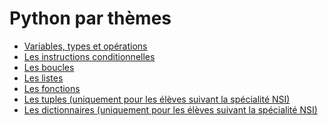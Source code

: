 # Python par thèmes

- [Variables, types et opérations](https://notebook.basthon.fr/?ipynb=eJztW91uG8cVfpUJk0LShqJNyk4NAUHhugkQwGncpC4KhIZ2uDuUJl7urmdmZcmG36XoTaxe9CX4Yv3Omdk_cmnr5yIt6ovEJHfmzPk_3zmzejtKVJbZ0fHPb0cr5WQqnRwdv3035t9P3GWpRsejlTQv0-J1PhqPbFGZhH77XDzWqRK2MuLZpTsrcnEsnjudaSudxjc8O5dGy0WmrFBOFOX6yvAjO3o3vvFpn4vpRDwFqYboLagciud5y5aIIs95FImyME6JKhd5sSJurSuSl_SDEjpfFmblhXpVaVGqyon1v5yp1y-MGvPK5Eyu_41_IXoijUzc-r0Bx_tY5tSFUwd-GVTksEO5ZDLPDyEUH5p2ZesfAi3rVQmGM-Xol6Kik1eFG4ukyJ3KteHt_rEVK51XNqlAZyxW8pfwmbaBhr1cLQr8e0LPtBU6EziAzyul7RDcU7aUCZ_WSIszRZKtr0QKWjI_laddLUKcef7NhWJej0VMT78Ws0dxrc5MQsRMwWVmj0Qqc-t_Ceag9THT-CEHLwY_pXtRJJdLlTjWPwyVXp_KoSA6JJgnoUhLYinXv8KS0GiVOZmvr1RQPVG0Yv0PUWaV1fylscdEfJfB1ZdL7YiGXV-BP9AjtcJ4dtN60hvkXJvTKvh_1jlk6_n66hSPVip3mzrMC6emY0H_zKDM6aOxmD6Ma4k6upg-It57muC9MR_eLns4uGzWKp4UZvcUVKQMGERoYJvOz5WxQeJajJRUV110BD_uc0_fdkgw9Ij_9V-nvKBUBgEOLxg83usABsTHHhcdwbvCHYpnJAq26eSMaQVvr3BC1UkMY1EEPVSc0GgtWLDOVAmngbg0Onfxpq3413343wFzH0U_KmShV5WKoq5yGwYooPQFpwufOexm6lDsbj7HdJ1wzC6k_NHjLZdM9XKJbAt3ItdCvK7446bbTQas1cQsf2skGov5iCLtM_GXSmVigf_W_8TSz-YjL2wtlCTfWilriVCMAB3cFU9uVQM-F-DWJBpZaTrP_xRC_00Rcm5B_9OHEBF77Hieo2Q8MXAQI7rm9U4RB-PLvBcej6CU2UQ8bpykeVRnnh4RrD6agKv1VVK52qewEuHjZEm0qUCSTVxRgaCFHp84k81HZNv56JvcEYP4ijSLTUmmX1X1NjxuCJNyYDMs9BlPQclwXFCrH2ypdAR_RaVJR8dLmVm1oWFis6tdfIY_4TA4-ElSVLkbHedVlo1HReXKyhFGeHGbklu7PZkAsWA5gigH7VUBLpB2oQ2VG3WK2khebKWAXkqABeUF7hpwwrFUxyZ7XFKsVjKH4mOdg9nYZ62ysMH2zcEb52QfOeepapwZJMAzlY6iOpMaybcJZLsHMxlNpKlQnlY6o2zurLcq_SbBizNFecZh94wicX21lBVCuQNDWtbYZ2rWENFFnnOmI88mrgmTqJC3hnHHdnZShDO-FqyhfXgOdAbmhNuTZQkzKnvoKvEHiuhaNO9nXv6eiJRrcne2fm8JZEiHQEr7ylQfMvCHl27XdM97v0bJXwqOjHiORCX2CZpZfZrrpVYIi1y9znSOsDgI9W6pc0IttTTsH2zSNoFY4CE9wI8tILenkuEEAr36POSN2rFurW3sCyn0UPykNzyMGESeMZ3kRVlLqzxXwVU5N-XVCvkeqcPXrlRxMCA0wHXHvSCZM1AuO0_f-ZF7UI4U0TYBYPqyQ36a6JXMxD4Xe6uqDNkMEW87tSlE4_rKV5n2zANWDBdecI4q7gAp9rPCWJItAch0FKZWQ7YDFmmQJRZrZ8Q7X-uXWSHr0B_iH2JFWOMA-1xgLFjM9ssfFb3ably5uGrJrsV-6xjZzgO18T6AiLlmQT5WVE9CagxIsU6K0hRIKIgdBmJkhe8lpLiiFoi8_b9YA611B7Tg6_VdccfsLriDVp5QIZBZD34EGv5JDTSohtBnELLotHMcvr_T6gfcmrIJffCjR9ussddGNl02PwGcj08mZn4y0eTEthOpLMeW9em9dhyEBWyGQIPs6yuYlsYBOZlWnsPXBYKGnMNQn93rKyl_4xAReaNH467HQ93RMBKIYMC8ntIkDacWZ1CSXFHW5iw6bnIopVOEYNxm72Lh5wJZ4GGgZQr5ebNZouVbvRL9uD-dTR4ijUDe8wIKCYfz0qeDFaJpzNpa0oswjggSvhGSi8jmCsAu48UYLgLUpoI1rwb6Bmn2JThtq2c_fGIZ00nxfET75qOQbrcJcTt1DULTWYfEfLQocqAdA8JblGrlkZTKGNAZ00ae7YTdD6b379__0N6YV3SmJrUll_BBWMEjl57ien7OPbv0q-rSzkAmVAM_RmtdAtZLNX3KKTp8X7snT3m4YsWiKNCyqhxk08KnRz6RHAHnICpiWsKK8k7NjD_Pm53NRAvxpD3MC4MKPzmA__3VVGgBkZPibyl3AEAybJiPzo3UPlvNR8DnF6h0Q31yDMhWm3eeL1jP3vb8-9diERY9RVE1BYDl-j0Zm_FjUsBQFnUthUaFI8HSPZ4BaRIPpiI3sO5QZ340RLk8XsQEzpmZ7xI9Fly1GxN6MXoIWfGApCJMsMeWs3yW9bi3-dY5mkxhqYyQ3s-RkOpcTMUT2n0J3ijVdYxpN6xpBxL1TYvs0XWL7Jk0p74oBbD3xXxe6i94iic5PfjatkDy0AUhERI9BpQ5A3o5V8nGICXjpJZyqoW_9MQMoN9PueKlAbonOkKvaHgsSu3daetBFG_U3TaA-j2OrottYzZays5B4dT6R9rISSKIo8n0AYV2d7BFoIHmm85nQyYD6g8-lfIPl_IjX8o7lxWNUtoy3HZbt7mEQJO3MTXlaHcc4E13l7veWLpz5Fgg4BPNPAU-_VDZ6DzRJY1CA-hrR7Kx_BLEZVrH6eYYN3BAnxZ-8icPsYEiDZVKu2usj7CeRuq6zPR16Ee0gYaT788HaqDvtstKo6sg5Ntsu0dKkhndaJBjvaoK0pdr8H6qz5FrUWOiqG78lO98iSwFe0vqBrRUBW9P2TI7qP2uTwzJ1qlbUbKvjHsr33WooQuSCTVkwHTGX1jQLj9jfkxdlb8cGfNRyuSaYF-v4uZ08aH9FU-An-lWHqdsykOmsh1PUYHKyAQr75Ld6x6q234NFf2Q7zj-wVPveH_1tCrSqhm6U-LYXojTCBbLjHPiQIbu5Wd7mTt5oTZy81B2jnYkZ1I2K_Jv3FmhTBr1hmYLiCY73kSyvJpxSLg46AwN4c_dIgPb8rwh8kJH0UGA2nX5aZE17V4pavco08BPFjrk-YoTtL-OgFaWbNYkFD1H4y_LkdY7GckCjk_tuDZ8NUKmXMBKgdxk6G7iyUbSA344J4P7m78AJNg3UlBNnHcHW_kLhe4FRe4Bu-yxQQCEoVivn9nsCdjzZ_D8tNiYb8mSpxLB91H8wtIv7gw1Htysn9_M3Fs3Tb22PrhpM1GxjKPsYB_fmUzVvXzBEee7ebujnX_ikwS386vikgeDTXz405rr7E1ksDnvhmd6CgGIXGNU0NnwCVtc2-kekuM_Rki_t6FFiSKWGEHv9YQ8QFponJCSe3JGbYTX4oKCdJEViW08Ntwxo1UORd6Mg47qm3y6r0UrQtOG8KAwqQmz8GNq_erB8eA1bz3q9ScsLW1IBtwPNaRAonMMV8Q-y2d46E2WDQIdtF4aziFyDYT1lcE_4XHALvK7mOuCKkpIrQvzIKPi4SS7KUvQ5BQ5nzu9Ig0jufjC4MGW-BlhfGqoy6VQTDgfvNg_c660x_fuvX79ekJmKKs3b9DS6uJeee_7Jz8-P7hdhhIPdgPRHZfFt4OiMb-ZElIYf57FfjLEat1x1i4MCiI9SFFj0qy5IeiC0kzl-_74gzrn0xVLkZ9Wba7Z8VJNzTcT8p9_vv-iQ6ZOWAQo1IoG4-32m5OeDpMmHfnG_i7EZ8PEO2OD21D37xe1pxzulAGA8W7qEV-K2nVQ_hKJlaHH-JATDfveMaV46ePrA1zgHOsIJfly131E6LimTMBQ-4OJk-bRrMd-JGYeH87wsd7aGdLQ9KUv6XRj_5Hff3Tt_S2huyKYr4iTu2CY8sxIW5vBf-nhGI9h-Hc7BE3UTmziz-sBBhY67s8n-DaP3eYqr18etP1ju7NyG152aVoVoCdLbUga5mvXRi-emU_Y5Sbu9vv_AezC7uJfquz7ZW-dpX7zVPVhTGcMwEztauQ7bTydMr1_n12xQ7PBMt33vdAP-otS9IcJvxGw_pVchfbOR3-sx_x0du9-cJdAvLDFancELEdP_v7VbQHLw92ApRno7xhOb2zzd8e9jXyN46UOg7Eo6uKOrDjl2Vh4B_WZNKttcFIv8rdylttq1Fg0ugCLeUq3X4XxWfCiMPVtyNO9lje_jvIfvw9CQ1XyI39UMwYPN2vnNLBbas5SUdS-b0qd8453ZentSIEjROcGln711zOMY6vOLQfl4nNKfOE2o8pJPt-Z67b8tlpsT_FiDh_D3NO0GXshJdEenBn8sP2SZKvuoCoeUNMLtQ1Qb7gZ1C8ZYFu9USQr4H_t-1Uem_X0TYqBunXQ927dFuaWqgUTHRba-nRT3dI5zY3ObTVLSrqpYi92aZZfL1dVdhe1Xtxarx2XpSoOPn5j3V58TLl3hWuPbgrXuA3o4rUkk9YqSle2pBG3vxUK-K370yyuL1DbZv6G2K1rO5Cg7NtGRP-lEc9VfYPhmkltffJ8NCV8Xt-twgFXOpcMh6JIISUSyfnozz99R_Wv17Kn_Wu5ji4-qoGJgAuQzWEMI1urpx47Nq8neSDRe4u69T-qnTSCA_kFYZslzzRlibVoTupqNVxrwntx0f_bizQvxr0TXqLLRNEtVULfUm3LTF6e5HJFFMOrKUdiX5eXfuUBTqG_MKkQ-lhR8gr8Fnb470cQpFl1Qn-oQ8SJ35U2pjAnK2IdP4VduiFDf04A9kfHR6Cw1Jk6oVYg97-NJuUl1qw0BPAqoEbh3sXhMBf0fRFeSAEZfwnSfVpenvIL-CcZ9GZaPo66jIyOJtP7kwejd--InP-To9Hxg_bLCcKlwO7Zu_8AX4SgPQ)
- [Les instructions conditionnelles](https://notebook.basthon.fr/?ipynb=eJzNWe9uG7kRfxVmc4BtVVZkyXco7OaAJM2HoGmb6xX90MiwqBXX5mWX3JBcx07gB-hb9OP5y72EXqy_Ge6uVrL894DCAYJoSc6PM8OZ3wyZb0mq8twnBx-_JYUKci6DTA6-XfZ5_DhclCo5SArpPs3tF5P0E28rl9LYc_FeeaGND65Kg7bGi9SauaafBrLKJ5f9B4M-F3sDBp7rLFtcOWWCF0H54CdmYv5uRCldrsR8q9frbL22c68ncuv852qrMgpzRSHNXAmgCHW-uEqrsLhSwmsRp2tRnneLK5lrj_kBbbhRE1H5SuVefK6UMLbCd9CQUY58ICuRX6SMb00QcIPwlT6TJH1AkFMpXr4UsynENeMpXnQmc1U57Ma_nZYzGp3KqVBBTLGc4RZXJ1jna5xnj8ZZ2tSC_biKBe_kskYDWESAg-BznQZVQBSGlQDRWKHE4r-CDlfx2tm0Bv3Tw0G1ye4A_fHlPVE76tmq9t1Nit4Ts6vdrZjvpfAXJshzJUrlkAVBkt-36gBUTqzE5sZgPKOtMk3BRJ_zSlDq1GE0xTY6W0pgVOBPJyu2_U69bmLe5QLwmawCMshD9VmuoQPHxsFUyNItfvVkcos3EO8Q47XudDCkJUPDdpIUpbMnThaFotDisLJAPZHBaqd8lJ8vrnJdaAboopNIimSjcTJcwwnwFk9tQyiVuTxhf0IKCYQjgfmpxcCZcqzp3FkM7wzEW0NHXTpdkIvzrQ5WXwDPWxc4H6ZdtprSqS1PIx74tFVwunYCTAdvz1VRwvIDsTwAypxh7XykNv6CfkbxGzqZsC1xDMtfLJdaBxeV2Iy0yLdkfmKdDqfwZc0WdMq7pNWmHCmth5IZWwdPpVVOyY-fDi6twzWaHmz6iecw4ascXhFzaXwM7sgODTlgucwynZ6qa6HPPp6rU8vEQtMzW6W56t8u9Ar-1v07jFhVfAmiDWZlnVO1eNyK8mGuqnORWe0HHTeZLVpE8b1pn22_pXOGMZS2NIQMNlW-0-c8WCllCMFSmbmMcb8SuaamdtpnWU4Q7-_vp3ufzAVfIKu6exJuvStDr207eFQ1fS4Qsi7VqRJ7E_Pn-uS_WsOqcTqlehe5ARnfnxgU3zeUlZGdlhFibFBTUgaJLDllBVxLDAIGQ2x7-gQlDimQRkOAE63hSDm6Y32UAa7BcY0G4ud1do34t5L23n6_CTVmnwJKE0VMkjd87KTwjBoAQWDi2STBXmNEbpvieW2xMiLIUnIBixQYEM2n-BdYweWThKyYJG9hEnyBTygCoTTXn6tGDNMtMJ0DUhALY26RcqYitGbi2uklOHbUmXlykMncq7XDJDW7B4nf6lxhMwTCcWorE5IDBG7eT2wVyipQ_3b0qG5rFLst1AV3RzfHRY27KgTmFtNqdSqJmLslTcxym6LMrSChZwsaJKVbnu1kU5uzS65lWqmbKj7XppJSuaTdqzp-WbHdVN9QEvdqWiadEP7o2VRnZFRL2Op-wt3J0SrOGvK4LbtTmkHPpU-ArSlYvTbWcGzyrM4orbrFgEXEHwRmBk3Pq1C25S-WfVzm6DjnW6vdQkR6cI1io0bo0qgBurZgvGIYDe_KOyrZfYsWp0igZjlS_5pYQyoxnRBMMBxsAanvjnZHh8Oj79ZRqpmKGPAuTTlygkwj_SL-iLKFLaEDbcZEGKh1p-xPpb-1kDGJSZHp30_CoydEwov_pA6NGsGwDp79ATstWr46wm6-Y3GvHLtDrG2JGWANMa_1OJJIkYHsDAaARXBur1-9qRmhsBeKyLuZpDBYkn-0_SkROqXaB5yxcLIsVR5biNpC35q2dgVUvs0QmMx1ihv762H-cXi4N_yIMO_4jZZOkn-orEIQb6udSXJPrD2AjTaCfZA4qxkZdF-o0eHe_kaoV96rr2Kmlbk_2P7h3g8bwV4_COaHwxFTwjWYf_KtJur0JCtwQ-4TbFjMtFEOMUcMr_kSH1qTV-n-ruRsCoekjvIX5M9Z1XhO1eUBF76rdHFFNyXRlvTSVmco6Ui8hhpWdq3vn9OmYojhWomqPN1j69cQDvxez1I_x7SD7e0JMk55FJdIVdzGtzv4mFXSFZqFN4kyUwcHRdEmELHXBvXB1GY-Fdul5WRWYZKgsZ9a14yBmiY4LTiYaoQ6T8nN2Q49i5xvWtWuWC2rjWsrR54qq9ZZDRtR477RzasEu9Ky3KNAw7pHl-nfW7bGDytbfKqdx6cCl63Fr07FN6hT6u27dSynlr2og7pZu7Ecpady8Vu9v3QyDbTSCz44LC1R9aNwWzQVl8kst_H9ZVOh3G_lSW_IF0t5mNR5U-MnvtDWVf__LKzdGw9ocZLgtomO0Bm6DXNfbHBQkeqaktq4MpLhX2U49bH2TZK__fwuVkVausVH0u28VO2hP9KSveEtOxYWptywb-ztje5szh-P2fynip3TYj97tJnLG8dt-722Ga6TWdMCtM1ifVNCz_iEmpEnWdtWGGSf2O5VfGWUZ1Y7MBdbjPY0-kngemg6jNLr9ZHvVnsdvTijvopuV76lHxWbq3ixoPRx_bbM-ZK6f6JjfiZsJ6yb46g547kVi8kcz8-pM_Jspn0qc5LFAcVn8rSm9U6uk3D99hazE9QQn3jjSwQIg4MhsyZtyme9gTTocHPQSc6XGEST0zWVdf-vAIRKYdvqtfo80r6OEAuNh_jTX1GjeaZjNSA5ZG66BrixofoeaIeMyd3ZLaitBlMS2h0Oht_3IvqU84MvZPeGGEWI8RJid_nm071j9Ho1GaL-abBnzJybdqnvFFzH_2V1yj74uHy-pud7rlxH26chlP7gxYsvX74MKMbK6utXlAFtX5Qv_v2X1-93kGtH_ZVc-6QcFeBSpfQ11x4Xz4tjIwtKgg8X4RSHPBbburyIK3eQJLk0JxXUx4qSV2CslojfY6R0u-pYm8wSOGlUaOesOy4oiTFUS-kWhp7HEW7JwRgImc7VsTqH-XEsGZQXWFNoGBAzN2D2xfnuZi3oe4byBMwAmNI6REl3trw4oY7bH-dgELfUY9xVJBkP9oaD_eTykuCoCkowzP7y47hAlEB6dPk_OSM9PQ)
- [Les boucles](https://notebook.basthon.fr/?ipynb=eJztWc1yG8cRfpXJilUkYAgi-JOUUNZBVuSquJSKYqVyERhiuDsgxl7MrmZmIVIqVeWat_DNog9-CbxYvu6ZXeyCEClRrrIO5kHan5ne7q-7v-4evE1SlecuGb98myyUl5n0Mhm_fTfg56f-slTJOFlI-2NWvDbJIHFFZVN6dk88U06cFVWaK5e8G3zq_qdGyPy8sNrPF_pVpQaiMKKUNlciU7VckRfW4aXId_HWrq7K1XuvRJlXTqvKOjErtBOVEYvVLwvsyotUZLvaOG-r1OvC7LnecGIm5h-QrSovKq9z7ZQVE3Mf32kMwP_WrK5wMSY90sIYqb1Y_YQvy6U0KVRQwhSLM8v6sSpXXtM3HD3IZRS1KdhAXFe4UY38Urq7fOMOcN-7J0bDtssapQieZ22YWbnVr_4mbSB3DgPYqBLfwE51sbpKK3oNF1Qwcq-o1p7qia5Xgrs7LqE9QTkxnRV2KuRSpfy0tVVklSAzeYnQeCWsNOdq77g3ngZVoqZR4o1aiOMQQYg7oS7UoswVh0u__70CioDE9fv0ANit_gs0qqWSlSD4Jsl4kojz1ZVZvbfK-KhohkvJipbKwkVeGg6j55d-TtoDSAXtLLSDO0k5CLumFjY0VrBCB8PtBjt9bvRMK6GMmFFEjaEYo6DxyGt8Ji0WpYWNuIUn98WeNinw6AnlYf6eusBdb5IMRLqrnL-_-ul-prFwZ38yydUrob8-3hmKv-XiUkiRFSYVZxofO94IiIXEJ6LD-JMeeIupnopXlRbZ6gpwQioM26cPw66FNnx_xAYeDsULHeIvxpZqR8ZaJDZFaYRsTKD9gdC5cNVsBgiAMfQ02Jep6kJIe14tYDwvnAbsetOheL72ecTWrMEdDcRovwPwbcCOOsCO9m9AdlQjO9oHtI-9J4GUeCqXQXUx00bmitQWTlXx6mEXc8btaChqbltdndd7SixMa-igt3SIVdYel_Q4ZOgS6_EMKdXAS2wkgaQGIXm1DaUNkAbi4DfBKQSPhurKkGeJQ4N-zH0HFOEHkyRwWKNuWJ9ZCn0OTlelqXJOLwMQeUsK1D0ciOOB-MtAPGTwnkbDoLOZTqcTs2ngqDeeGIE_GGD83iT5pjA_kHF_miS99hvdixIkQjCdw8xRXZvAqsCGOd8H0zpiGGvgFjyyuRTuiyhuTSO3i9vVL8iVdaGM65eyIniHd6oV9wSgsalGSRpNzF8lEhxR8aYwXArSgv7R9-Ei7HGDQI__Sy1FN-cq3gcgog3Er_iPvJGSxleO_RtUZf_uk02IBng5pL2MlBorQqxWQ6bCp6HUEIdGbbDNy5L2OCpGkO2xb848_cTbHDgrAv4pYhBicAvmxaY0R-9Rb8PrRjBhhLzDwoytVwLxVJG0-sU1ZBMwuPMqS8YzmTu1ATSp2QYZ18irUDBP06IyPhmbKs8HSVH5svLUk518uu-eqFAemx4q1qE2O5D3CAXLTgDWXrEPZnL1MxUuJCcSoNSEqw_2k_OQEvI8NF-I-oKiPAYt3iD0qHkLLkIusFTxSLzU_f6BuJ5XJ9NasVbtbWmGcAsigqRpKydujyJWAeUExuQgBkQxZQ84GCggSn2kopSN8C4SNFEJ5xD4sDbWSF9ZlYsxSZwkz1T8Mn1Mi48vtKCDph40DSk3u5Iyt8l-spgQAAai31eh7uF-roxDoPT723mrQfsCaH913L9gxC_azcLJxASq4rWbdNXATYDqBUwP2Ib-z1GBBX0eMIMescuwYwbC5cK1M9thhFFbilQzPSH1CUpyZi52LnYog-qb_0DFi53PZqaD34CZGsy70VWdqY9nqBBTCBNxzV9_0NWnOPSQYvsx4HtPrWShLVKALUa-BZzgLUKhcXC_j9ydo87qgOIZtaI0BbomGlRwaVk47prQFg4iRsj5UqYcN5kt0HA2LwqbwZuc3WOa57TBXrmeUpbSanlGHdGLKddiWoSwUin5gtpMPKc2qlgs1GYcjUIc3VrqokxKT7u-QBD3-wtYjxTt97lb5KiVTTMXtMKU4pSuR7FybqVTBO-_C51qQvIlKPzcSlKQ0pVZ92Rv7n3pxg8evH79ekjwldWbN5iJdPGgfPDdt38_7t0la_v9bzanbEdA111cGLG2tLHNALB1UmcZrSXrrpC4yO2CfmEVCVKdMwDgruArrjyIZHBDiwiQZ3QDflj9GjlFWpl6GvLceiJtz6m3UPIkySuTaZoDJgRPc4mot6q--0FV9eWSGtrmhZOL5joDMxuEwSQ5Cb2qikBpE9TvdKu5MntxQe8a3_PZCpXt2F9Hvv6A3YEeqTRGwu3U5i4A8Uvx5OARJcfviQW9CqYoSwN6vS6-pj89a614BNmKhvvmNf011sSLr6gvroeCMByTWuEtqcfNPwGlPHUDu2q3ZmbMyoWvz3MCMrv83-6Qh4oNP7WOYFix2hfuBnm1Xz63wh59ZIV9Enq2dRZNqUtS7tO6tjuVVlNnMW1JAXatwtZUHUSOsF1g6y6njSFzSEHdMsYzp8-4iKDvORzyYcXjDxByw7sV0imnDlRCNxJLszvKE3HR0R89wc1HlQfdo8r2GWrnuPKG49LbjyBpnC7BL3EtQjXjzVuOJvP2mXLN8K_nOm9ti4zR_UZc2j5RDNXudz1NvFasmsoJuhZry-LDryk5O6WlfhXPQFrbm0tmyGs1ZzPrHz6M563NKRi3dFuGWLgDjR3wi7l7CeQCDMPh0PGsF4e7jjObyQ_JREcuTiyBl55pmlTF5hTWfE-bGZo-rOicjHsrl1LneE-5hsw3hVdnRfGj-K4qLwnd4ZAP8cqcTs_qp5S3wYUZ6R6lsGZmV4YzzCuPJlcZq87BPvDWZ3P38R2no1ag4Q6QUfdZCdRkbpTVUhtmWQzJMfdCAx6GQmqdNYZmRAAc-5w6aAJkQM0sByyKdqZAiJ0grlt4fGcuHdqC1rlXfWrIh4UYqnkusLIsVd4jqaxp8FCsHfUxsbeUYAxvQxSDa1p0tzUmtisESDav6Pgii0y7nm-5zMP41c9rgg_hZotSoL_Gd4in-bZUYKd4hIXIq3t6uVlD1md5bdXQr2OIYdI7o1-RWLdQjL6MYhJpjl0TSC74Pzp37dK1m7vOvZV46fQ-I_7hk-f9XvhxAWWBj3wpKHfD3AjvWJCpaHZM69_PUMh14eer9wQwvy0WUzJ-c-uHF5MVxNJfavVskcCfv8CJemsHltPPn2Dg6EupqR3j7CzO6p9HqEzTGd2CYmiSPNedcCSCCg_Jm99CDQ5JYnh8FUl2yyRvpvGHpKaCrRluu4Ik76bgDlSlal_wbzKrKyrpveaMkAKf5Di9PrmPfBqOKzELR73CL7NOZxR7oqlJUjBCVYPIAMKoYbp9fQCJMfogF13vZwOtUk_7yQ6srrlv-JlnEi--_-e_6EziZNBJxB-VNSp3pUrpLtMOBfny1GB8RIbEunMo9nR5GVb2kEF8ig2jsaLkFXgWd4T7Q-R7s-oUHUJBwkmjhba2sKcLynA8irt0IwZw0ciSjA8hYQbDT9WFD2MM1g3LS6xZaBgQ0trj7YOL-9u1oPszOBYyPcSUhUUytd-Wl-f8c-dpTqG31uOwrUhyOBztD4-Sd-9IHEajhQT9HK1vThcIIuw-ePd_ySBEmQ)
- [Les listes](https://notebook.basthon.fr/?ipynb=eJztWt2OG7cVfhVibGCliVZeSbaTCOiF4aZAgW0bNHV7sVrsUCNql_YMOR5y1rsx_AB9i9zVm4u8hF6s3yE5fxrZztpBkYsmkFfikIfn9zs_0tsoFVlmouXZ2ygXlm-45dHy7buJW7-wt4WIllHOy1cb_UZFk8joqkxp7QE7FYZl0lhhoneTex9_wGZTR0KvXwpr2EYw2s4SIpkwodj3t_ZKqxX-f2ElVkXJKiX8lawAIWasTl9heQMyUm11mXMrtTKsECXYIZoZHglVikucKrFVKCPydSamRPe0fye2-zuZMJbxoih1UcrdHQOp9IjWIFUl2etKMKUrw3iW0W1VzZ5MpaP7N8V2d2kpbYdhEL_mmahKw0avQaQQ1bVQlu1-Bl-19FCD3G53dyWemDGY9c8MS0udXpGakrPzZMLSK05MeIK4y3JQMru7gpe7O3-CVzgLTXCvnmtZXlZQhuPvuxuRF5lgS7ZSSZKslGNxxv7AzmYnEzbHa4HXY7ye4PUUr6_x-gavb_GanZych4Opu6-VMvGUEpZqZYUitsgCeZVZWdA7CDo7CYLRG0vUHFPfk0X1GqekN3SQzhnZScVJ1_VVEyYzZqrtVjo74z7Fd78QWcPhHUaSJ_gzGfdH3DXPLG5wz7CsqhzK1pb7zaSnYKNU57lQqWC7nxhErhQZzK86HkwlIe7DUXWhxg_ZRjtBWVGKXMIRLPkfg0sQS-xhdXHy0F8ulZHedzk4h0lLYsMd270vG5nJcfmeSidMB7cqOVtC__BNZUf-6dnJ-Thp1dglvhHVDYjnX0B8VhMXNq0DR-l8DYa9JRv3DIEjMkRNHEu1kamIYzbSlf8obuJ47Dg42t1hU04hMDTSc6dnpydyGrj77hflvSflJU8tKcs4puExkojQea0uKyfhUeuR_FqkuA2Kt2WVOjsnmVBBtHHCRv6a7vEDChrfly-eprv3WOcVnpaKvKIj8dGBkDnIKT2bnx3PzpPpZ6HsA4ZgL1OYgc1W6o9B0z9qJXzU0D_yGJ6PM2ayUgDl5xTTdQiWkgMtWQLU5FKJZB-n-3H-UlPseP2FE4wI02eCZ3-p19qe0lZqPmW7f5MH-ghb6yrFzd6V6QJaJDhzquubCxvSygdwrq0JXOHe2rWGgqzUYgrdwOcrS4ESlIG8Y3nh4DQY2YKPK_xdRc9tma0iwqxV9B38HmrCR7g2DqWZfF3Vx_C4IUwmAvBio-dFMHhARdTqBwPDRrA_zL6JllueGbFnZ2Kza2O8FzcCl8FhLlJdKRstVZVlk0hXtqgsJffzz0rQc-8LARxblw0pDoCIjNg6S8hzsF9qhXNzD5de7iMRkk6BE-nuboMNLqb-wqUhLXFP0OfDLTdWbiSga8KuNbmEzAHqRpIN-3APgM6O-DUnsIatLFUlHSDH427-H2LNC7COLIC8vwmhTd6Dv8pZD_zqdebwk8ANe1bqeCj2tdwIegDSJcmJHIbI34Ia3AU85AKOIfxt7QlmjkKh0I8SyvItmtcEO7lPB_U3pQeOxrUUMUsIg9UmYb7SqIuhmlCDbhROdKlUg7qgWxnMqTI4rz9MPfHR7GS8vzQfLi2GS4-HS0-GS0-HS18Pl74ZLn07XEKNMQ4CIVXDsHxQs8wBwLcex-AOP-eiBhFX7g3ygU8HjdcCwCjYW7ftqrtXBKYCBQg27v6j1bQbSbs78ojcBU7VLXjj2EMh8qhzT0BmSlEqG9TqG--w7eBYTKJKxnF1KdhohjpuNsZmhv_2tRXLnrpancDtDWo5bvdYv0S0HeLce3flCgWCAwr-K9TgQJRanBBKvZjsyOIVvvC1aSxZX44gxnnCPmTXxT3t-qVZdn7_LOs56GdSZEbStUtpVK8Kn1dPCEuenNSB2-AWQQkwIb3S8mbqUun_U9vHUhty_zPfIHXKLUPy6wIdgW8juy5O1auhxqyE31aK7VWvrRlhH1eoZBzOQE5JrQsWYTErfW155OviFg3c5k91Zqsoq3BuFU2gYYhVv30pqvotGspNKehTDdazKdgWpR3N3Sn4qH9eh_dptz-gdM1Ro7NaVN47E2r95nLvLc31WdMTzOuOtCtp1unKYIkrLm3T1B2o_X0x_IkaO1gGkZNyUFPOOJtmLDGAEiexb3PR5aLJRY-LFhfKOnUw-RR9LtpcdLnU5NIy4Q5OfMVO563GAmKcLnz5K0nrHDm7RxRtc59acl928Chm866h0Ea4LjGTl0o0iHcQ2JKaBFj_DVBtcT9UI58KRmhxbRLKdEFThQbUCLKMpHkFu-IGnlUPB8i9nrIRVX_Aeuopx2HqI3OAS7hki9NELqP6jzDyiPoAdJ9ptZakiDTjKBvp3e4O1VAm12DRQ-Qq-lNFmQhahDf76UTLdxPXtiQOXYTUXgr4gJsWAV2D22-OdJpWZUljAxO6ks6UBuI0bblrVKA3fknO6qLEQexKPf69IPcKCfrvTu2IqVCIeluVHVtB2d6QPasdqk_7fS2S94YGDHD8p2NfpgIooTcjbd0klpe-LFij6JfaXu3eO8emozpPSETwkWupQuGs-rSTFl97FH6vOakTbY_drAi10nvEhQsAgBzZEn7tPQCeSPZtoi-OJ411yD_WlM3WmU5NE6rCFxY1CMPpJ01rZgruUXoDX6f-IjzQJfKJj7rlwbZnUNWxRGlEz_5goFPCzFwNMz_5tfTEdouGUm4_SpNIzmaOJM9SBw80gvD9Z6cb7I12OpR9E0kdme9zw_DBxyz1s2VwpXrk-lN_qlCTurDa8izZZyTXt4Lq6EIrYFMzo3WqqmFbmH4ybDTpdAJl0EmS3dWtR_WNJJLfeSZRBlOP2gpGS8RLAzzNGwRuHAcIoqRJ_bSfotW8NgySM_5Ty1SS352hHb4sOekVOvD2Ox9dWVuY5aNHb968mZKzFdWPP2ZiKvWj4tH3z5_-a_x5CYgBDV8oAm9XaTVzNyq-3l-LZtKEki2VPKOKgv31hz8Tw8fsQHOyinh1Se8C4DcZczgw3H_mxum9HZ3qOxE3lhqncXKwhrtfyTGbBmqn8_GHk3-uN3Iru96MNE-uAjf2MpI5N1UrRm8vut293t8prKMrUxVFKXPvKm2168pY-DVB_t5I6HBpc9-yFfIXuhjNatl19UXkNiJDAXQ2O--Q-0KS4BCdvb4Wo2b7p7plBmeQmWmU6iMtYElbUG_27OkMgzQssAFBEMdu9t51vMAIUmhNuv99gqtI3PcYnnb9FYDvS6bsB9nHNSR87r-0KDLURg4zXYnVg6YJM6LK9q6ibztqLoh2PwpXkevXKe4645BulkmpzDKuCPpwDNG3U4iiGcJojjiaPfH2MBotzv2jxVnBz0MOszJtZimf7So91lwNnVIjY6bTacONUx3x0XZEgZM45llxxdcwuHQe0M1m-9wd1g7BDDEhgCizj-gojhXRr1UVxwVHWbGnspyGtZ9QWidrBufyBGoB93MnwGjPWVJdyLr8HQD0bwg1vkVCxipuR78R3gSaZ8vl-acwYbkHyJS6SUon_QAL0JSjAKD5HFQcZgdZJo5TOWXua0UEpSRjqJ63d2-Y-DG7QoaAv8G8UKvMUfqFvmIAPa1FgCHXqLVEm39dOjAHMmcXngCU7tgnMuMHoro5_CsCW3QTnY9u07I94LpV7sD1PtbWBXFrFO1Pfg6I7_qD-wpPhUD4u_Dvv4E-VO2rRHF28hGdeBE-1pi2iQDF-F7RGYCxDuCs67H7kau-fLDw5HPHpUno-Ltdwa8fK_QGCZ85PhiyVKAZtT2OVtFXMyo1dWl82d6ZG_amz7UwmxonwuSMvBh9s6y_UkOCRRsgQw-y8H3_8ZffIdW2povG2tWB7gI363hWV82HqX2gvQracDONf5S6ug7K8t99eEs3web6JkfLH_O_BKlMf3Tq00nX4Xu8rNST38v45H8xZDif9G54BbWIzBQipU8baYqM314onhPF8MOmBRvJ4tbvHOMWaO6yQguIHYXbgbVwwn9eQJBm1wX9yIqIE7-5LEtdXuTEOpbCKdmQIeAF-9FyAQpbmYkL19f4tWha3GJPjoI1qMDi6aOb48Nc0Oc1ogo0LcgUVM6U3afFrfNQc5FBb2XLx6LLSLSYzk6mj6N374ic_7lYtHzcfrjIpdI4PX_3X_X2-eg)
- [Les fonctions](https://notebook.basthon.fr/?ipynb=eJy9V02P2zYQ_SuM9mCv63gbb3LxoUCb5FBgiwZp0kscWLQ09rKRSIWkvHaCBfpTeoz7D3r2H-sbUpLl3c2hLdAcYkkczsebN4_cz0lGReGS2bvPSUle5tLLZPb5dhy-L_yuomSWlNJ-yM2NTsaJM7XN-NuZuCInVkZnXhntktvxP_VwRaKQei3XJF7t_LXRoiILFyInkRutyYpaC21KcfiDn5aFyUQ-UNp5W4eoooIv_m9jlBUFCXvY114VymFvVdROFEZp4aR24vCntyTMslDrw55DFJLND_vMKkuTuZ7rn-FQWrjB6mg0T9ri5sloJAiL1qytLEvJH8OOVxw_P-xXSivOljpAxgLpZaYsSWfEbkWa04qrWbQmQ3yV5eEL8nKLw35D2tdUuPNZKszhL5H2bVNBzjMOlsqqkBnXJ0PJjM_HGuUMEBDYXkvlO_ywQRuuu19MizaQTh9OIW0d52jxRlollwWePtZKbIz2wMLSWjlPnAGg7TaKnj-hgS05JxW_5NwDeM1MTg36_ZwCmlfGuvultO1Fs7K6OuwtRaQ3siCgb5aeNDahVPh0dageAXs04QzRZd9LY55kxlYOYMRcTtrWUAh59LmWWvK1RScYhiNTLemN2UWuIkVXF176UM5o9JrAe1TkwCZ8eDIRz4lpB1SoBKRN0g2BQpR80GcRs-4n6a8PeyYdewqepxPx4iHSCTy7erVSHo1wcTqKQTcRj8SPhVjJmhsYgWrYH5z0a-USu40h5OVEvH6o0hBSrbVaKQpBi4FEAtk12bDv5ZYJS2Im5jpN07nmKciktTTcns_mWuBfBFZsR6NpY3TVEKXiph_2OejVgzzDV7pTec68bFjLo5KGGE2z0KOcsz6yU6TblAcgdE8FCjR8SjmNNOR--F1gdh00jcbCKor4tvWNRSmVg4X3vTwqArxRayJ8SFXogSorY2HHgx052HG1DqWGgGlllfbDCM-z8_O0mWMpps_uGyyN_g0d7pvNk-Zj8zNPTokYefhYvO1Dd9h7CfBYYU0dATZccVfNfqNyYiXzYgeaZEVtH5ixzOg8cFhD98mNgwU8ZiwRgLqjIb_zseA4VF9d7kz-5F6muqVkYFpPX0JuOZ3ID_mYPrctWirfHAsKjXZfZecSnd6wpgzvEHSe_NAuoXmWyQF1paUxH7h6J5mYPNONwD5i-INbZuTdQWVWMu6yzk6oGRvdjQp2SChcOHOGnraenoxF-J226akVMG0Xz8V3x7fOpFdFNBPfNE7iOrSbvmI6bU2ffK2YtpKc6m2_BZN_cSk4OzsT6IrNFNBFxBfNsHwymlpqikw9Brmwx42jqj4gCCnSXFQgR9rld6oAui5xmLCoiqpWjsmGE8KznImsTyURCwaRvCLLdtFCD3iBmdgtjjtBwaeSyblmYc0RhRPgWA9vbL0OTmKduAPNCpSpWajYWfrG1hA47Iqyt7ybqeDqJ-G0eEPhsL6jVXJD2XEeGgF0YffhC4-QqeE4iv_LLR-_8cSPTUAmXlacCc9CGGoM-zV-58lzbwucrRjBefJSe24PXuEOm7KiQYO3YblzzNSoCzZsT2mMdc3e2oV7hEogP6gsT2YrCQbf4Ren2ecWnmlLCIbiF5mptU9mui6KcQLdq2rP1-D3_5GyU57e73FufXHAl-8to1GoGMoQcRIFnyRHCo9GY5FdG-VURHHJYsp3XdfxnXxYqYxrBBbMiBiBLxVug-HKbA0ErlswNrcUrwAzZhcUXEJRrPCwcw1hWp-rI_1tZNTRwvHJypp4Ytu_9nTMPOzXsmAB7HPz6GllbBBqbPFWQXcxBFBKuTZWZRxgGMmMRfxdgAe5Y57Ea4zR6zrQM2OmndTArA8JWsp82HnOXfjVwCv7e9de3MOFK94e3g-vva_c7OLi5uZmwihX9adPBU2Uuagunr_9ZXr-v7Dt_fgkwgeyOD5dRRm_5crhsr9baFmyx-ZYuRRDVe2i5Tmi8B9RNYQGFlWwwLdmR3y_RCGd1ULplWHnnG-prDV2UXLq-NTsUp2bDVmH9JPZJTysVEELPgh0_JZMqh1sSoUCIgR8TFxsHz-cBb8vcZzBp4ebcB-y_dVqt2Z6uEUB3Owxj8t-Isnl5Mm3k6fJ7S27Y0ZJ4Pr0-LIolTbYPb39G_tseME)
- [Les tuples (uniquement pour les élèves suivant la spécialité NSI)](https://notebook.basthon.fr/?ipynb=eJylVs1uGzcQfhVic7CtrmVLStJAQFEEqduL0eRQ9GIZWmqXkplwyQ1_ZDuBH6Bv0VujvkHP-2L9hlytlMROm_YiLcnhcOabb37eZ6VQymXTi_dZLTyvuOfZ9P1dHvfn_rYR2TSruX1TmWud5ZkzwZa094idC8d8aJRw2V3-tdeP2Stua8lwmzlvQ-mDxWclWGW0bjf4lnWj2k0ttI_LimsHcaa4XvGVYIPBq1t_ZfRgkDOjmbcmrEXUl4wazvRMnwtGRuwJM-6cKWW7Ye3vrBTei937TDjPini9iNdfmLpOOs3itfDRvqivUNL5It97jjXC1qROe5Jy3pRvhGWNCk6KYB1bc0X_Ue-Zin4byJambqx0WOImTKhIFbdYXLUf4rZnrt1gK6KA_yiylnYVtl6e3QhgJdiU0ao4HJ3mbDTO2ZOjIroUdDIyCh-zl5rxcMPaTQcv3DrYipDtirO6_ROOL3n7B6B9GwRrELiHgdi3wnVmPF-LsgNzxL5j-0blLBmiDqRO4Es808lenF4WkQSCjU4flhrtpMYPS40hZUK3vDjeXXqSLEgB_rJzOQGyNLrTrITeKsG-MnoVENc9CD8LSVEUM30fEDON0Gt_CJWH6fzoqBPny6UsrwSbDLeGgh1cWkEBi-H7Z0ZGfg0Gsq4DX2BjMIjKngffqamkj7kDVxoRPMjlWG0quZQi4dFxFiTVIHbYy8JEFkerWdZuSsudsLNsd0S8Vu0HH1-K7778-CGNhyk7GH9tgseDiJMVHi5aImzPTsrTnp1f92IfhC_GoKcdDkajThQJuDZS4GVUBWuBQheIMw0r11xTcNSBadqN5ZEYFVmgS45qpfudSiBSXTi2FNLiU-M-Ny9nMG6Ss8db-8a0_SRnT3P2bc6ebbcn2O6ufZM-xp2yc47HrZbtBxQVJVfwo6QSssOyInqAwinIqfbtvQxwds8Vu9IRA9huVrhFQOeE-7_IIQ_9xKoD3qCGgU2AUMSsEVsL9gJ9X1n7AkQpjUZMdtdHRw-jsM2snedVYAtjQDeB9N5TAqthkuMggmXFLzagK_yHVvfoEYMntpTwF_T6IWYQZ--MFok09COPUdVxxeUzPRqyFxQqG9lH-EXBjkYpFzli9zbw2DG4T51Tc-kcwUqrmusqdgy4oA6Cl9ADQbjLA6hoa07hRurZHDkvXc547LtoGab9ixV0AgAKOiuoCRXpvEhlBZil8AJ4Isd4yNrfSovspRhGn94G2YOd0GNO0utQCQiCTs3uPvNLg5RzjdFVIkVykh4lc0j4NddrqlJk2I9cuagcJQWmTIbAGwUiFhXVAYzQet4Qaq7jqTcBllExeeGtQiGBqll2hjILL7FEOcKlUknA3F3Dca-Yoo4GDMFtSUQ2BNK2PfiMKxnaE2JZZdMlWfwJdcjMfdrgW9wIPIaSMS9N0D6b6qBUnqFcNsHT0Hb5_9g4ju2gsRg0WGL5YBAdxnSUYAL7CISenTRslVeIgUwgLgx8XyhTup7KgDGOQ8bJVO1AsATRAULKy8jlyhrpRX9gbGW7EjKlMlNu6V8iQ3VlKdKpVCQSxuaxAF3EDYiNPgTTUpfGDNZJ9nkD7GLiVAcoV9Dk4gudE6DjFXfcVpio9Mpv2UhmpeEwqqEba1T61Bkdja1sMmJIsFLUC0uTkqSuZqG_m6D6e10K2N0HEmQwqAEoxlgMpDRL8FSK4TZI70RMWk6Dl4udZJad3_PgsVT3vMm-n2UU11-NLKOhF401K8upSNPIG6G9PLzyvnHTk5Pr6-shxa0J796h7kpz0pz8_PTZT0eg72X-EX0xz2qhXCNKWlXSNYrfzjWviVdpvmYTdiib2yR5BN7RtB7gJySaKIG97kZaT5AlvdRc6qUh5WRRLa01dl5TXmCruyV7NWuEEuBk0wk0LEGDOdggdNrLhs0tZGoJB1IyeJye3BzfbwWtF6is0OmhpjHoUHb_tLldxVF5rpCUdmfHZN-QbDIcnQ4fZ3d3pC4V2Wz6eLeY16hRuD2--xvA6NQM)
- [Les dictionnaires (uniquement pour les élèves suivant la spécialité NSI)](https://notebook.basthon.fr/?ipynb=eJzNWMtuHLkV_RWivKhWp9WyJHuSaSALx5kAMTSJESTZqAUVVcWWaLPIGpIlSxb0AfmLLKcnwOyzrh_LuSSrVP2YGTsPTABBaL4u7z333AfrISuFUi5bnD9ktfC84p5ni4fHWZi_9PeNyBZZze37ynzQ2SxzprUlzT1jZ8KxSpZeGq25tMJlj7PPlXLI_qLZdDoWM52yt_f-xmgmnGetFsx525a-tYJV-MO2bo2rv2kl486ZUtK8g5RbrkRrHQR0f09TperWmJgv9VKfcebuted3IkhWGLbylmsv2ILWiwfafbxgUc7xjNH4pB-fxPFpPz59LOjUW5jCeFl260pYupg0jjtYaSBct9CPa4eFDbhmTCq24q2nbZp333sYCKXokmQY7Ayaf3Un6kb1amrjYduv2cMy-w1vvHReLLMFO_5yxpbZVxgpFSd-RRNveaukjhO_pImvefcPde9cmPnisUgwb-g2f7rofHzLRQFlLVzdGF2Rscdfhq3T6Z8E3PtNC-8FqHORVK7yLdFMaKbkNUDalFQK78euXrCGkDVXQFBaAqbq1iupJUmKYmvj92IoaCXoFei1cXui1nSqc7K74Y4ZGzmVaNL9rbS08_PpwEybTj3N7j_1JBWnCIobrq8Fs1Lo_Xga6zBgKoeyMQ4S2Qk65035HuTTOQ8GVbmsG2M91yVYtg1sIwBX9x0h5W33LXjppRI_ANetxFVOMKICbEs20pbJQaA_HfqjjkJHvppOldHXLTRENO5ygN-KkratjA6zrFBCFxtUZ4GCmJ4EGh6AeVyVrQox0gtnVbspuLHdOoSi9rOQIcjJL-b79Qy5pVsDWAAVEkZIFz-ib92tQR9AUszfi3uXMNgMz8ZK7aPSaRN056uVLG9EhO4yTJ_nfVzlM5anuKWfKWLpZx-r-UW8qbeAzFx1ayvshjGKpD0ZMme_V8hxuNoTYxAit8L66KAnu4OANsTlIGNP1olm0eoP2vZ5FhWf6pSe6Z_kFmxuxU87pt-245q0cE7ZlBIo5czjL_4P4d9nwbbWWxB362tAWSM2fiwETItbHZuQDbME_sGngS-9qHvsD1mojNMpf2daL-JVuBrQUYmPebJPg8groXJuVYo7mMspkpEhKEtJF6K_r-LFePc5ybtAWYwS9yQTwGBFw63fyRr_7ZK6WT7f8BL4YpG0O3kOfwVEkMwTHABjtGuBPcCD79Wx2Epl02ltKrmSgvLsqPPYcdecjowwrLvvajEgSbUllNs9ztrjGTe4ZpeprwItxP8W4BnAkzrWtFA-eqwHUT3WCR4yOUEztFZkWN9vFaOjRYQCS5bs4iXwAG0gbgd81zYIzHpAv4dsB_6fDSaIGwHlEDNCsR6tp_1o7IRP988b00zGi0gx1CFR3qDeKjAHZrpWee7n7GyDx3vby4RTgOaneK1Ti0KdDBp4dAjcd2sdMK5Ee7fFxJiGctMgH3NPDv7FjNVcOkoayU28vaasl9y0L40RpaMRqc6gp7Rityfeak8KpBke_fUWh7WpYfbYd49LfRXX34BTWDw-CY4ykgB6Qb9fhfcMRifPn7_Efj5vGzygxOTqYKlj2ucH6a7gBlbk6bJ8wTZKLt2BObojpyvwG1fk8YacEgtu6KF-beo6RT3s9ZT1qbnDb3P1ToSSRQ83tGYQX8wGOOEtyhAq5w0lU6F5KB058T_E0m6-2EXu58kSEc1RrkVssL69HKro77hyopj_G6_ZZ88YzLSlBCDHS_1bevUhjXw0WsQOgP7JQ5RZHHGzpT6es9dEOrtDS-wcmtyXFH4-kDQ2qI6G42JdhSdE971Ov7nlpe--pfgoJo0V4MoMhtYHIczVqKkasqELAr2VEOgdlZ-VsTVHUpigJljEFAg1YzxwCXJM909W0ApgLmgtZpC4XiQV20QhwB4qPBEGXUdFD4o6qOrwfNceKZocwiLtUrvHfbQGgDhHJFvqkznrn2cALOBJTf4tYj9keSfZq4qzM3MrKG_jaSh9vHQ38eAuOgsex3K8XXDDm10RmC485G1KAqf7dajwYNNVKDSk-YbiiI6xWhDyYg6m4KkSiq1K1EAL6HmDqop8aYOXvGlBSQduv_ZWga9QGpEQMxWGiFccKhXQ649heRBMfG0pZAZjkAZbktYv7LA8Q7Qg0KpssaIw2CI9qTkmPH7joY_LgNolyKh9ttCtUrMMkDatpw9LF_9ZHJ2EdNGElyq_NdKGrzowGJkmwoSemUAY4mo6xaP3BoyUEcQrqntXypRuCMIUBI1x4XMCisssQZQL1_AyfmmyBg3tsBBf3iFfLih_lvsDl7hAnzNuODVVJWXIWFHeiZakvjyJk274eOWG1qT_TJS2XgEwSSlvfNvGMyMKGgVWu5V3D9H091wVT89tUjJC5In3N9xxW8XqmmQCIaQN4B2-pyBaWeR2NOiaX-vw4cwQmwY9M-YEslaKGnLcX40sJY3PG2uuLaeSQ-gEay4mN943bnF09OHDhzk5pmk_flRiLs1Rc_Tmz2d_OAA_L2Yb_HwvrBbKNaKkUSUdOrT7S81rIk76unPKJrK5jzsPQCzFkUn5Ne1owg7MpRNxfIowGHZdSr0yJJw0qqW1xl7WRHxMpVNyEIMnnQOi2eIUElZSiUtxh5oY57J5c489NTrExHaP1aO7w_1a0PgqPRMhhj7hCDtebe5DH-MuFaLOPulxOlYkO50fP5-_yB4fSVxM4tRqDIPLWmqD0yeP_wJlxvIO)


